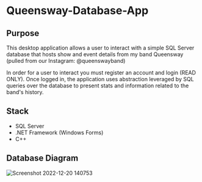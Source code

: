 # Queensway-Database-App

## Purpose
This desktop application allows a user to interact with a simple SQL Server database that hosts show and event details from my band Queensway (pulled from our Instagram: @queenswayband)

In order for a user to interact you must register an account and login (READ ONLY). Once logged in, the application uses abstraction leveraged by SQL queries over the database to present stats and information related to the band's history.

## Stack
- SQL Server
- .NET Framework (Windows Forms)
- C++

## Database Diagram
![Screenshot 2022-12-20 140753](https://user-images.githubusercontent.com/90483783/208757229-3dfc6478-a8e5-44a7-af6b-abc9dbe84a9c.png)
